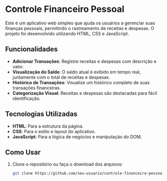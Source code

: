 # Controle Financeiro Pessoal

Este é um aplicativo web simples que ajuda os usuários a gerenciar suas finanças pessoais, permitindo o rastreamento de receitas e despesas. O projeto foi desenvolvido utilizando HTML, CSS e JavaScript.

## Funcionalidades

- **Adicionar Transações**: Registre receitas e despesas com descrição e valor.
- **Visualização do Saldo**: O saldo atual é exibido em tempo real, juntamente com o total de receitas e despesas.
- **Histórico de Transações**: Visualize um histórico completo de suas transações financeiras.
- **Categorização Visual**: Receitas e despesas são destacadas para fácil identificação.

## Tecnologias Utilizadas

- **HTML**: Para a estrutura da página.
- **CSS**: Para o estilo e layout do aplicativo.
- **JavaScript**: Para a lógica de negócios e manipulação do DOM.

## Como Usar

1. Clone o repositório ou faça o download dos arquivos:
   ```bash
   git clone https://github.com/seu-usuario/controle-financeiro-pessoal.git
